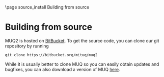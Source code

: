 \page source_install Building from source


# Building from source
 MUQ2 is hosted on <a href=https://bitbucket.org/mituq/muq2>BitBucket</a>.  To get the source code, you can clone our git repository by running
 ```
 git clone https://bitbucket.org/mituq/muq2
 ```
 While it is usually better to clone MUQ so you can easily obtain updates and bugfixes, you can also download a version of MUQ <a href=https://bitbucket.org/mituq/muq2/downloads>here</a>.

